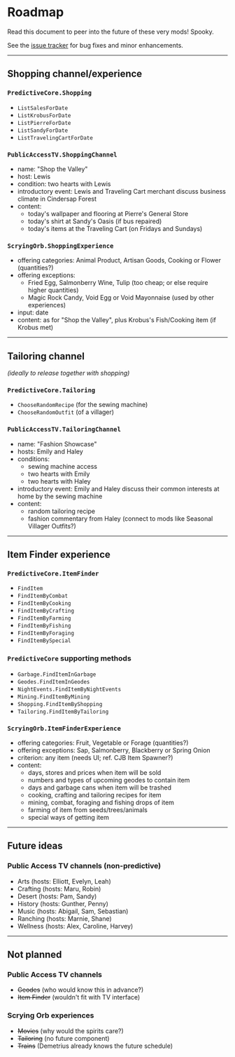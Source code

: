 # Roadmap

Read this document to peer into the future of these very mods! Spooky.

See the [issue tracker](https://gitlab.com/kdau/predictivemods/-/issues) for bug fixes and minor enhancements.

---

## Shopping channel/experience

### `PredictiveCore.Shopping`

* `ListSalesForDate`
* `ListKrobusForDate`
* `ListPierreForDate`
* `ListSandyForDate`
* `ListTravelingCartForDate`

### `PublicAccessTV.ShoppingChannel`

* name: "Shop the Valley"
* host: Lewis
* condition: two hearts with Lewis
* introductory event: Lewis and Traveling Cart merchant discuss business climate in Cindersap Forest
* content:
	* today's wallpaper and flooring at Pierre's General Store
	* today's shirt at Sandy's Oasis (if bus repaired)
	* today's items at the Traveling Cart (on Fridays and Sundays)

### `ScryingOrb.ShoppingExperience`

* offering categories: Animal Product, Artisan Goods, Cooking or Flower (quantities?)
* offering exceptions:
	* Fried Egg, Salmonberry Wine, Tulip (too cheap; or else require higher quantities)
	* Magic Rock Candy, Void Egg or Void Mayonnaise (used by other experiences)
* input: date
* content: as for "Shop the Valley", plus Krobus's Fish/Cooking item (if Krobus met)

---

## Tailoring channel

*(ideally to release together with shopping)*

### `PredictiveCore.Tailoring`

* `ChooseRandomRecipe` (for the sewing machine)
* `ChooseRandomOutfit` (of a villager)

### `PublicAccessTV.TailoringChannel`

* name: "Fashion Showcase"
* hosts: Emily and Haley
* conditions:
	* sewing machine access
	* two hearts with Emily
	* two hearts with Haley
* introductory event: Emily and Haley discuss their common interests at home by the sewing machine
* content:
	* random tailoring recipe
	* fashion commentary from Haley (connect to mods like Seasonal Villager Outfits?)

---

## Item Finder experience

### `PredictiveCore.ItemFinder`

* `FindItem`
* `FindItemByCombat`
* `FindItemByCooking`
* `FindItemByCrafting`
* `FindItemByFarming`
* `FindItemByFishing`
* `FindItemByForaging`
* `FindItemBySpecial`

### `PredictiveCore` supporting methods

* `Garbage.FindItemInGarbage`
* `Geodes.FindItemInGeodes`
* `NightEvents.FindItemByNightEvents`
* `Mining.FindItemByMining`
* `Shopping.FindItemByShopping`
* `Tailoring.FindItemByTailoring`

### `ScryingOrb.ItemFinderExperience`

* offering categories: Fruit, Vegetable or Forage (quantities?)
* offering exceptions: Sap, Salmonberry, Blackberry or Spring Onion
* criterion: any item (needs UI; ref. CJB Item Spawner?)
* content:
	* days, stores and prices when item will be sold
	* numbers and types of upcoming geodes to contain item
	* days and garbage cans when item will be trashed
	* cooking, crafting and tailoring recipes for item
	* mining, combat, foraging and fishing drops of item
	* farming of item from seeds/trees/animals
	* special ways of getting item

---

## Future ideas

### Public Access TV channels (non-predictive)

* Arts (hosts: Elliott, Evelyn, Leah)
* Crafting (hosts: Maru, Robin)
* Desert (hosts: Pam, Sandy)
* History (hosts: Gunther, Penny)
* Music (hosts: Abigail, Sam, Sebastian)
* Ranching (hosts: Marnie, Shane)
* Wellness (hosts: Alex, Caroline, Harvey)

---

## Not planned

### Public Access TV channels

* ~~Geodes~~ (who would know this in advance?)
* ~~Item Finder~~ (wouldn't fit with TV interface)

### Scrying Orb experiences

* ~~Movies~~ (why would the spirits care?)
* ~~Tailoring~~ (no future component)
* ~~Trains~~ (Demetrius already knows the future schedule)
